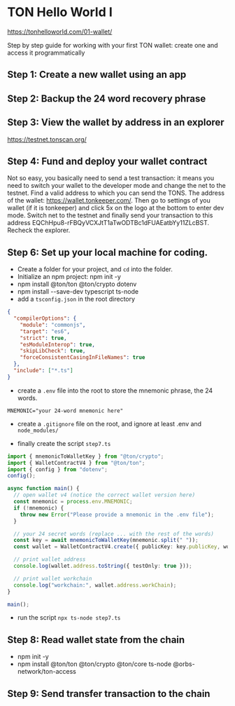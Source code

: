 # TON Hello World I

https://tonhelloworld.com/01-wallet/

Step by step guide for working with your first TON wallet: create one and access it programmatically

## Step 1: Create a new **wallet** using an app

## Step 2: Backup the 24 word **recovery phrase**

## Step 3: View the wallet by address in an **explorer**

https://testnet.tonscan.org/

## Step 4: Fund and deploy your wallet contract

Not so easy, you basically need to send a test transaction: it means you need to switch your wallet to the developer mode and change the net to the testnet. Find a valid address to which you can send the TONS. The address of the wallet: https://wallet.tonkeeper.com/. Then go to settings of you wallet (if it is tonkeeper) and click 5x on the logo at the bottom to enter dev mode. Switch net to the testnet and finally send your transaction to this address EQChHpu8-rFBQyVCXJtT1aTwODTBc1dFUAEatbYy11ZLcBST. Recheck the explorer.

## Step 6: Set up your local machine for coding.

- Create a folder for your project, and `cd` into the folder.
- Initialize an npm project: npm init -y
  <!-- Initialize run time and development dependencies  -->
- npm install @ton/ton @ton/crypto dotenv
- npm install --save-dev typescript ts-node
- add a `tsconfig.json` in the root directory

```json
{
  "compilerOptions": {
    "module": "commonjs",
    "target": "es6",
    "strict": true,
    "esModuleInterop": true,
    "skipLibCheck": true,
    "forceConsistentCasingInFileNames": true
  },
  "include": ["*.ts"]
}
```

- create a `.env` file into the root to store the mnemonic phrase, the 24 words.

```
MNEMONIC="your 24-word mnemonic here"

```

- create a `.gitignore` file on the root, and ignore at least .env and `node_modules/`

- finally create the script `step7.ts`

```ts
import { mnemonicToWalletKey } from "@ton/crypto";
import { WalletContractV4 } from "@ton/ton";
import { config } from "dotenv";
config();

async function main() {
  // open wallet v4 (notice the correct wallet version here)
  const mnemonic = process.env.MNEMONIC;
  if (!mnemonic) {
    throw new Error("Please provide a mnemonic in the .env file");
  }

  // your 24 secret words (replace ... with the rest of the words)
  const key = await mnemonicToWalletKey(mnemonic.split(" "));
  const wallet = WalletContractV4.create({ publicKey: key.publicKey, workchain: 0 });

  // print wallet address
  console.log(wallet.address.toString({ testOnly: true }));

  // print wallet workchain
  console.log("workchain:", wallet.address.workChain);
}

main();
```

- run the script `npx ts-node step7.ts`

## Step 8: Read wallet state from the chain

- npm init -y
- npm install @ton/ton @ton/crypto @ton/core ts-node @orbs-network/ton-access

## Step 9: Send transfer transaction to the chain
